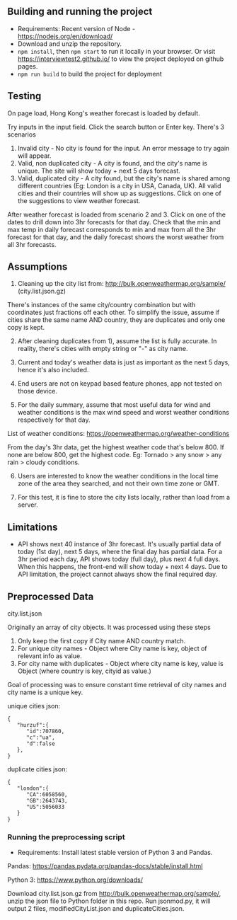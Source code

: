 ## Building and running the project

- Requirements: Recent version of Node - https://nodejs.org/en/download/
- Download and unzip the repository.
- `npm install`, then `npm start` to run it locally in your browser. 
Or visit https://interviewtest2.github.io/ to view the project deployed on github pages.
- `npm run build` to build the project for deployment

## Testing

On page load, Hong Kong's weather forecast is loaded by default.

Try inputs in the input field. Click the search button or Enter key. There's 3 scenarios

1) Invalid city - No city is found for the input. An error message to try again will appear.
2) Valid, non duplicated city - A city is found, and the city's name is unique. The site will show today + next 5 days forecast.
3) Valid, duplicated city - A city found, but the city's name is shared among different countries (Eg: London is a city in USA, Canada, UK).
All valid cities and their countries will show up as suggestions. Click on one of the suggestions to view weather forecast.

After weather forecast is loaded from scenario 2 and 3. Click on one of the dates to drill down into 3hr forecasts for that day.
Check that the min and max temp in daily forecast corresponds to min and max from all the 3hr forecast for that day, and the daily forecast shows the worst weather from all 3hr forecasts.



## Assumptions

1) Cleaning up the city list from: http://bulk.openweathermap.org/sample/ (city.list.json.gz)

There's instances of the same city/country combination but with coordinates just fractions off each other. To simplify the issue, assume if cities share the same name AND country, they are duplicates and only one copy is kept.

2) After cleaning duplicates from 1), assume the list is fully accurate. In reality, there's cities with empty string or "-" as city name.

3) Current and today's weather data is just as important as the next 5 days, hence it's also included.

4) End users are not on keypad based feature phones, app not tested on those device.

5) For the daily summary, assume that most useful data for wind and weather conditions is the max wind speed and worst weather conditions respectively for that day.

List of weather conditions: https://openweathermap.org/weather-conditions

From the day's 3hr data, get the highest weather code that's below 800. If none are below 800, get the highest code. Eg: Tornado > any snow > any rain > cloudy conditions.

6) Users are interested to know the weather conditions in the local time zone of the area they searched, and not their own time zone or GMT.

7) For this test, it is fine to store the city lists locally, rather than load from a server.

## Limitations
- API shows next 40 instance of 3hr forecast. It's usually partial data of today (1st day), next 5 days, where the final day has partial data.
For a 3hr period each day, API shows today (full day), plus next 4 full days. When this happens, the front-end will show today + next 4 days. Due to API limitation, the project cannot always show the final required day.

## Preprocessed Data

city.list.json

Originally an array of city objects. It was processed using these steps

1) Only keep the first copy if City name AND country match.
2) For unique city names - Object where City name is key, object of relevant info as value.
3) For city name with duplicates - Object where city name is key, value is Object (where country is key, cityid as value.)

Goal of processing was to ensure constant time retrieval of city names and city name is a unique key.

unique cities json:
```
{
   "hurzuf":{
      "id":707860,
      "c":"ua",
      "d":false
   },
}
```

duplicate cities json:
```
{
   "london":{
      "CA":6058560,
      "GB":2643743,
      "US":5056033
   }
}
```


### Running the preprocessing script

 - Requirements: Install latest stable version of Python 3 and Pandas.

 Pandas: https://pandas.pydata.org/pandas-docs/stable/install.html

 Python 3: https://www.python.org/downloads/

 Download city.list.json.gz from http://bulk.openweathermap.org/sample/, unzip the json file to Python folder in this repo.
 Run jsonmod.py, it will output 2 files, modifiedCityList.json and duplicateCities.json.